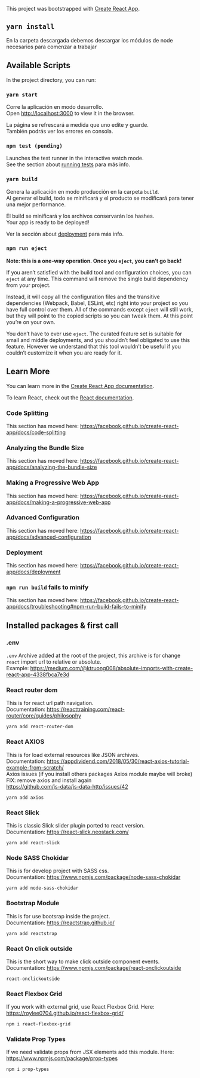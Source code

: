 This project was bootstrapped with [Create React App](https://github.com/facebook/create-react-app).

## `yarn install`

En la carpeta descargada debemos descargar los módulos de node necesarios para comenzar a trabajar

## Available Scripts

In the project directory, you can run:

### `yarn start`

Corre la aplicación en modo desarrollo.<br>
Open [http://localhost:3000](http://localhost:3000) to view it in the browser.

La página se refrescará a medida que uno edite y guarde.<br>
También podrás ver los errores en consola.

### `npm test (pending)`

Launches the test runner in the interactive watch mode.<br>
See the section about [running tests](https://facebook.github.io/create-react-app/docs/running-tests) para más info.

### `yarn build`

Genera la aplicación en modo producción en la carpeta `build`.<br>
Al generar el build, todo se minificará y el producto se modificará para tener una mejor performance.

El build se minificará y los archivos conservarán los hashes.<br>
Your app is ready to be deployed!

Ver la sección about [deployment](https://facebook.github.io/create-react-app/docs/deployment) para más info.

### `npm run eject`

**Note: this is a one-way operation. Once you `eject`, you can’t go back!**

If you aren’t satisfied with the build tool and configuration choices, you can `eject` at any time. This command will remove the single build dependency from your project.

Instead, it will copy all the configuration files and the transitive dependencies (Webpack, Babel, ESLint, etc) right into your project so you have full control over them. All of the commands except `eject` will still work, but they will point to the copied scripts so you can tweak them. At this point you’re on your own.

You don’t have to ever use `eject`. The curated feature set is suitable for small and middle deployments, and you shouldn’t feel obligated to use this feature. However we understand that this tool wouldn’t be useful if you couldn’t customize it when you are ready for it.

## Learn More

You can learn more in the [Create React App documentation](https://facebook.github.io/create-react-app/docs/getting-started).

To learn React, check out the [React documentation](https://reactjs.org/).

### Code Splitting

This section has moved here: https://facebook.github.io/create-react-app/docs/code-splitting

### Analyzing the Bundle Size

This section has moved here: https://facebook.github.io/create-react-app/docs/analyzing-the-bundle-size

### Making a Progressive Web App

This section has moved here: https://facebook.github.io/create-react-app/docs/making-a-progressive-web-app

### Advanced Configuration

This section has moved here: https://facebook.github.io/create-react-app/docs/advanced-configuration

### Deployment

This section has moved here: https://facebook.github.io/create-react-app/docs/deployment

### `npm run build` fails to minify

This section has moved here: https://facebook.github.io/create-react-app/docs/troubleshooting#npm-run-build-fails-to-minify


## Installed packages & first call 


### .env

`.env` Archive added at the root of the project, this archive is for change `react` import url to relative or absolute.<br>
Example: https://medium.com/@ktruong008/absolute-imports-with-create-react-app-4338fbca7e3d

### React router dom

This is for react url path navigation.<br>
Documentation:
https://reacttraining.com/react-router/core/guides/philosophy

`yarn add react-router-dom`

### React AXIOS

This is for load external resources like JSON archives.<br>
Documentation:
https://appdividend.com/2018/05/30/react-axios-tutorial-example-from-scratch/
<br>
Axios issues (if you install others packages Axios module maybe will broke)
FIX: remove axios and install again<br>
https://github.com/js-data/js-data-http/issues/42 


`yarn add axios`

### React Slick

This is classic Slick slider plugin ported to react version.<br>
Documentation:
https://react-slick.neostack.com/

`yarn add react-slick`

### Node SASS Chokidar

This is for develop project with SASS css.<br>
Documentation:
https://www.npmjs.com/package/node-sass-chokidar

`yarn add node-sass-chokidar`

### Bootstrap Module

This is for use bootsrap inside the project.<br>
Documentation:
https://reactstrap.github.io/

`yarn add reactstrap`

### React On click outside

This is the short way to make click outside component events.<br>
Documentation:
https://www.npmjs.com/package/react-onclickoutside

`react-onclickoutside`

### React Flexbox Grid

If you work with external grid, use React Flexbox Grid. Here: https://roylee0704.github.io/react-flexbox-grid/

`npm i react-flexbox-grid`

### Validate Prop Types

If we need validate props from JSX elements add this module. Here: https://www.npmjs.com/package/prop-types 

`npm i prop-types`